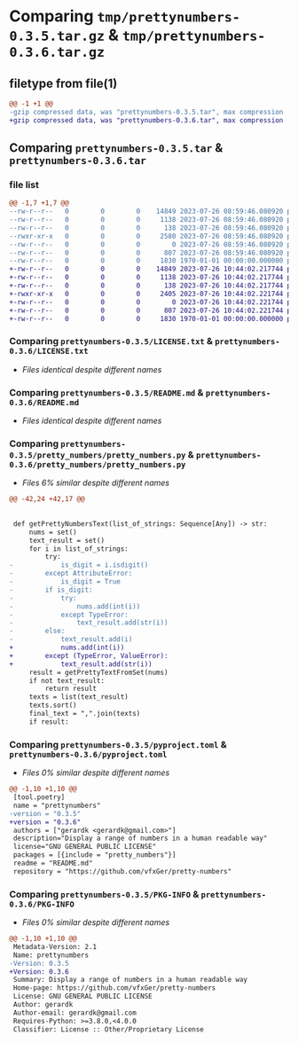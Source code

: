 # Comparing `tmp/prettynumbers-0.3.5.tar.gz` & `tmp/prettynumbers-0.3.6.tar.gz`

## filetype from file(1)

```diff
@@ -1 +1 @@
-gzip compressed data, was "prettynumbers-0.3.5.tar", max compression
+gzip compressed data, was "prettynumbers-0.3.6.tar", max compression
```

## Comparing `prettynumbers-0.3.5.tar` & `prettynumbers-0.3.6.tar`

### file list

```diff
@@ -1,7 +1,7 @@
--rw-r--r--   0        0        0    14849 2023-07-26 08:59:46.080920 prettynumbers-0.3.5/LICENSE.txt
--rw-r--r--   0        0        0     1138 2023-07-26 08:59:46.080920 prettynumbers-0.3.5/README.md
--rw-r--r--   0        0        0      138 2023-07-26 08:59:46.080920 prettynumbers-0.3.5/pretty_numbers/__init__.py
--rwxr-xr-x   0        0        0     2580 2023-07-26 08:59:46.080920 prettynumbers-0.3.5/pretty_numbers/pretty_numbers.py
--rw-r--r--   0        0        0        0 2023-07-26 08:59:46.080920 prettynumbers-0.3.5/pretty_numbers/py.typed
--rw-r--r--   0        0        0      807 2023-07-26 08:59:46.080920 prettynumbers-0.3.5/pyproject.toml
--rw-r--r--   0        0        0     1830 1970-01-01 00:00:00.000000 prettynumbers-0.3.5/PKG-INFO
+-rw-r--r--   0        0        0    14849 2023-07-26 10:44:02.217744 prettynumbers-0.3.6/LICENSE.txt
+-rw-r--r--   0        0        0     1138 2023-07-26 10:44:02.217744 prettynumbers-0.3.6/README.md
+-rw-r--r--   0        0        0      138 2023-07-26 10:44:02.217744 prettynumbers-0.3.6/pretty_numbers/__init__.py
+-rwxr-xr-x   0        0        0     2405 2023-07-26 10:44:02.221744 prettynumbers-0.3.6/pretty_numbers/pretty_numbers.py
+-rw-r--r--   0        0        0        0 2023-07-26 10:44:02.221744 prettynumbers-0.3.6/pretty_numbers/py.typed
+-rw-r--r--   0        0        0      807 2023-07-26 10:44:02.221744 prettynumbers-0.3.6/pyproject.toml
+-rw-r--r--   0        0        0     1830 1970-01-01 00:00:00.000000 prettynumbers-0.3.6/PKG-INFO
```

### Comparing `prettynumbers-0.3.5/LICENSE.txt` & `prettynumbers-0.3.6/LICENSE.txt`

 * *Files identical despite different names*

### Comparing `prettynumbers-0.3.5/README.md` & `prettynumbers-0.3.6/README.md`

 * *Files identical despite different names*

### Comparing `prettynumbers-0.3.5/pretty_numbers/pretty_numbers.py` & `prettynumbers-0.3.6/pretty_numbers/pretty_numbers.py`

 * *Files 6% similar despite different names*

```diff
@@ -42,24 +42,17 @@
 
 
 def getPrettyNumbersText(list_of_strings: Sequence[Any]) -> str:
     nums = set()
     text_result = set()
     for i in list_of_strings:
         try:
-            is_digit = i.isdigit()
-        except AttributeError:
-            is_digit = True
-        if is_digit:
-            try:
-                nums.add(int(i))
-            except TypeError:
-                text_result.add(str(i))
-        else:
-            text_result.add(i)
+            nums.add(int(i))
+        except (TypeError, ValueError):
+            text_result.add(str(i))
     result = getPrettyTextFromSet(nums)
     if not text_result:
         return result
     texts = list(text_result)
     texts.sort()
     final_text = ",".join(texts)
     if result:
```

### Comparing `prettynumbers-0.3.5/pyproject.toml` & `prettynumbers-0.3.6/pyproject.toml`

 * *Files 0% similar despite different names*

```diff
@@ -1,10 +1,10 @@
 [tool.poetry]
 name = "prettynumbers"
-version = "0.3.5"
+version = "0.3.6"
 authors = ["gerardk <gerardk@gmail.com>"]
 description="Display a range of numbers in a human readable way"
 license="GNU GENERAL PUBLIC LICENSE"
 packages = [{include = "pretty_numbers"}]
 readme = "README.md"
 repository = "https://github.com/vfxGer/pretty-numbers"
```

### Comparing `prettynumbers-0.3.5/PKG-INFO` & `prettynumbers-0.3.6/PKG-INFO`

 * *Files 0% similar despite different names*

```diff
@@ -1,10 +1,10 @@
 Metadata-Version: 2.1
 Name: prettynumbers
-Version: 0.3.5
+Version: 0.3.6
 Summary: Display a range of numbers in a human readable way
 Home-page: https://github.com/vfxGer/pretty-numbers
 License: GNU GENERAL PUBLIC LICENSE
 Author: gerardk
 Author-email: gerardk@gmail.com
 Requires-Python: >=3.8.0,<4.0.0
 Classifier: License :: Other/Proprietary License
```

